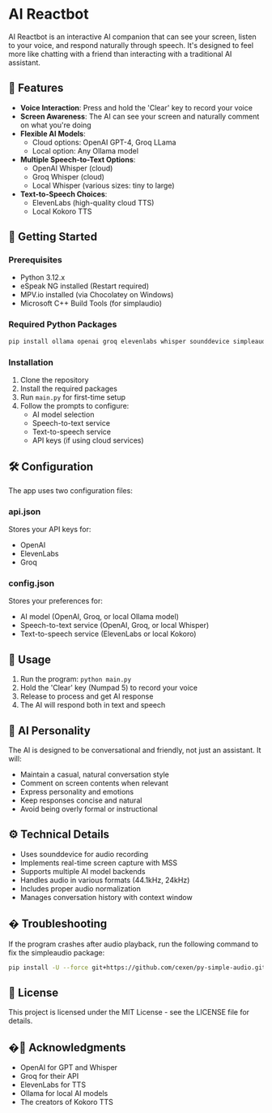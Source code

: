 # AI Reactbot

AI Reactbot is an interactive AI companion that can see your screen, listen to your voice, and respond naturally through speech. It's designed to feel more like chatting with a friend than interacting with a traditional AI assistant.

## 🌟 Features

- **Voice Interaction**: Press and hold the 'Clear' key to record your voice
- **Screen Awareness**: The AI can see your screen and naturally comment on what you're doing
- **Flexible AI Models**: 
  - Cloud options: OpenAI GPT-4, Groq LLama
  - Local option: Any Ollama model
- **Multiple Speech-to-Text Options**:
  - OpenAI Whisper (cloud)
  - Groq Whisper (cloud)
  - Local Whisper (various sizes: tiny to large)
- **Text-to-Speech Choices**:
  - ElevenLabs (high-quality cloud TTS)
  - Local Kokoro TTS

## 🚀 Getting Started

### Prerequisites

- Python 3.12.x
- eSpeak NG installed (Restart required)
- MPV.io installed (via Chocolatey on Windows)
- Microsoft C++ Build Tools (for simplaudio)

### Required Python Packages

```bash
pip install ollama openai groq elevenlabs whisper sounddevice simpleaudio scipy numpy mss kokoro soundfile keyboard
```

### Installation

1. Clone the repository
2. Install the required packages
3. Run `main.py` for first-time setup
4. Follow the prompts to configure:
   - AI model selection
   - Speech-to-text service
   - Text-to-speech service
   - API keys (if using cloud services)

## 🛠️ Configuration

The app uses two configuration files:

### api.json
Stores your API keys for:
- OpenAI
- ElevenLabs
- Groq

### config.json
Stores your preferences for:
- AI model (OpenAI, Groq, or local Ollama model)
- Speech-to-text service (OpenAI, Groq, or local Whisper)
- Text-to-speech service (ElevenLabs or local Kokoro)

## 🎯 Usage

1. Run the program: `python main.py`
2. Hold the 'Clear' key (Numpad 5) to record your voice
3. Release to process and get AI response
4. The AI will respond both in text and speech

## 🤝 AI Personality

The AI is designed to be conversational and friendly, not just an assistant. It will:
- Maintain a casual, natural conversation style
- Comment on screen contents when relevant
- Express personality and emotions
- Keep responses concise and natural
- Avoid being overly formal or instructional

## ⚙️ Technical Details

- Uses sounddevice for audio recording
- Implements real-time screen capture with MSS
- Supports multiple AI model backends
- Handles audio in various formats (44.1kHz, 24kHz)
- Includes proper audio normalization
- Manages conversation history with context window

## � Troubleshooting

If the program crashes after audio playback, run the following command to fix the simpleaudio package:
```bash
pip install -U --force git+https://github.com/cexen/py-simple-audio.git
```

## 📝 License

This project is licensed under the MIT License - see the LICENSE file for details.


## �🙏 Acknowledgments

- OpenAI for GPT and Whisper
- Groq for their API
- ElevenLabs for TTS
- Ollama for local AI models
- The creators of Kokoro TTS
